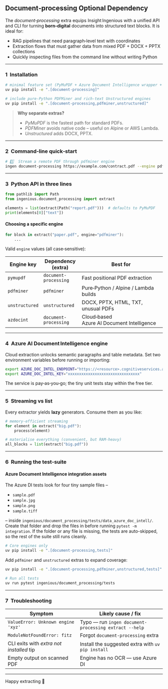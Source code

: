 ## Document‑processing Optional Dependency

The *document‑processing* extra equips Insight Ingenious with a unified API and CLI for turning **born‑digital** documents into structured text blocks.
It is ideal for:

* RAG pipelines that need paragraph‑level text with coordinates
* Extraction flows that must gather data from mixed PDF + DOCX + PPTX collections
* Quickly inspecting files from the command line without writing Python

---

### 1  Installation

```bash
# minimal feature set (PyMuPDF + Azure Document Intelligence wrapper + CLI)
uv pip install -e ".[document-processing]"

# include pure‑Python PDFMiner and rich‑text Unstructured engines
uv pip install -e ".[document-processing,pdfminer,unstructured]"
```

> **Why separate extras?**
>
> * *PyMuPDF* is the fastest path for standard PDFs.
> * *PDFMiner* avoids native code – useful on Alpine or AWS Lambda.
> * *Unstructured* adds DOCX, PPTX.

---

### 2  Command‑line quick‑start

```bash
# 1️⃣  Stream a remote PDF through pdfminer engine
ingen document-processing https://example.com/contract.pdf --engine pdfminer --out pages_pdfminer.jsonl
```

---

### 3  Python API in three lines

```python
from pathlib import Path
from ingenious.document_processing import extract

elements = list(extract(Path("report.pdf")))  # defaults to PyMuPDF
print(elements[0]["text"])
```

#### Choosing a specific engine

```python
for block in extract("paper.pdf", engine="pdfminer"):
    ...
```

Valid `engine` values (all case‑sensitive):

| Engine key     | Dependency (extra)    | Best for                                   |
| -------------- | --------------------- | ------------------------------------------ |
| `pymupdf`      | `document-processing` | Fast positional PDF extraction             |
| `pdfminer`     | `pdfminer`            | Pure‑Python / Alpine / Lambda builds       |
| `unstructured` | `unstructured`        | DOCX, PPTX, HTML, TXT, unusual PDFs        |
| `azdocint`     | `document-processing` | Cloud‑based Azure AI Document Intelligence |

---

### 4  Azure AI Document Intelligence engine

Cloud extraction unlocks semantic paragraphs and table metadata. Set two environment variables before running or importing:

```bash
export AZURE_DOC_INTEL_ENDPOINT="https://<resource>.cognitiveservices.azure.com"
export AZURE_DOC_INTEL_KEY="xxxxxxxxxxxxxxxxxxxxxxxxxxxxxxxx"
```

The service is pay‑as‑you‑go; the tiny unit tests stay within the free tier.

---

### 5  Streaming vs list

Every extractor yields **lazy** generators. Consume them as you like:

```python
# memory‑efficient streaming
for element in extract("big.pdf"):
    process(element)

# materialise everything (convenient, but RAM‑heavy)
all_blocks = list(extract("big.pdf"))
```

---

### 6  Running the test‑suite

#### Azure Document Intelligence integration assets

The Azure DI tests look for four tiny sample files –

* `sample.pdf`
* `sample.jpg`
* `sample.png`
* `sample.tiff`

– inside `ingenious/document_processing/tests/data_azure_doc_intell/`.
Create that folder and drop the files in before running `pytest -m integration`.
If the folder or any file is missing, the tests are auto-skipped, so the rest of the suite still runs cleanly.

```bash
# Core engines only
uv pip install -e ".[document-processing,tests]"
```

Add `pdfminer` and `unstructured` extras to expand coverage:

```bash
uv pip install -e ".[document-processing,pdfminer,unstructured,tests]"

# Run all tests
uv run pytest ingenious/document_processing/tests
```

---

### 7  Troubleshooting

| Symptom                                  | Likely cause / fix                                    |
| ---------------------------------------- | ----------------------------------------------------- |
| `ValueError: Unknown engine 'xyz'`       | Typo — run `ingen document-processing extract --help` |
| `ModuleNotFoundError: fitz`              | Forgot `document-processing` extra                    |
| CLI exits with *extra not installed* tip | Install the suggested extra with `uv pip install`     |
| Empty output on scanned PDF              | Engine has no OCR — use Azure DI                      |

---

Happy extracting 📑
